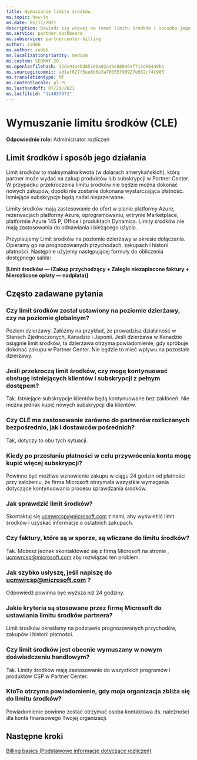```yaml
---
title: Wymuszanie limitu środków
ms.topic: how-to
ms.date: 05/11/2021
description: Dowiedz się więcej na temat limitu środków i sposobu jego obliczania. Zawiera często zadawane pytania.
ms.service: partner-dashboard
ms.subservice: partnercenter-billing
author: sodeb
ms.author: sodeb
ms.localizationpriority: medium
ms.custom: SEOMAY.20
ms.openlocfilehash: 32dc94a4bd85160a02a4be880469f713d98449ba
ms.sourcegitcommit: ad1af627f5ee6b6e3a70655f90927e932cf4c985
ms.translationtype: MT
ms.contentlocale: pl-PL
ms.lasthandoff: 07/29/2021
ms.locfileid: "114837972"
---
```

# <a name="credit-limit-enforcement-cle"></a>Wymuszanie limitu środków (CLE)

**Odpowiednie role:** Administrator rozliczeń

## <a name="your-credit-limit-and-how-it-works"></a>Limit środków i sposób jego działania

Limit środków to maksymalna kwota (w dolarach amerykańskich), którą partner może wydać na zakup produktów lub subskrypcji w Partner Center. W przypadku przekroczenia limitu środków nie będzie można dokonać nowych zakupów, dopóki nie zostanie dokonana wystarczająca płatność. Istniejące subskrypcje będą nadal nieprzerwane.

Limity środków mają zastosowanie do ofert w planie platformy Azure, rezerwacjach platformy Azure, oprogramowaniu, witrynie Marketplace, platformie Azure 145 P, Office i produktach Dynamics. Limity środków nie mają zastosowania do odnawiania i bieżącego użycia.

Przypisujemy Limit środków na poziomie dzierżawy w okresie dołączania. Opieramy go na prognozowanych przychodach, zakupach i historii płatności. Następnie użyjemy następującej formuły do obliczenia dostępnego salda:

**[Limit środków — (Zakup przychodzący + Zaległe niezapłacone faktury + Nierozlicone opłaty — nadpłata)]**

## <a name="frequently-asked-questions"></a>Często zadawane pytania

### <a name="is-my-credit-limit-set-at-the-tenant-or-global-level"></a>Czy limit środków został ustawiony na poziomie dzierżawy, czy na poziomie globalnym?

Poziom dzierżawy. Załóżmy na przykład, że prowadzisz działalność w Stanach Zjednoczonych, Kanadzie i Japonii. Jeśli dzierżawa w Kanadzie osiągnie limit środków, ta dzierżawa otrzyma powiadomienie, gdy spróbuje dokonać zakupu w Partner Center. Nie będzie to mieć wpływu na pozostałe dzierżawy. 

### <a name="if-i-exceed-my-credit-limit-can-i-continue-servicing-existing-customers-and-subscriptions-with-full-access"></a>Jeśli przekroczą limit środków, czy mogę kontynuować obsługę istniejących klientów i subskrypcji z pełnym dostępem?

Tak. Istniejące subskrypcje klientów będą kontynuowane bez zakłóceń. Nie można jednak kupić nowych subskrypcji dla klientów.

### <a name="does-cle-apply-to-both-direct-bill-partners-and-indirect-providers"></a>Czy CLE ma zastosowanie zarówno do partnerów rozliczanych bezpośrednio, jak i dostawców pośrednich?

Tak, dotyczy to obu tych sytuacji.

### <a name="after-i-submit-my-payment-to-reinstate-my-account-when-can-i-purchase-more-subscriptions"></a>Kiedy po przesłaniu płatności w celu przywrócenia konta mogę kupić więcej subskrypcji? 

Powinno być możliwe wznowienie zakupu w ciągu 24 godzin od płatności przy założeniu, że firma Microsoft otrzymała wszystkie wymagania dotyczące kontynuowania procesu sprawdzania środków.

### <a name="how-can-i-check-my-credit-limit"></a>Jak sprawdzić limit środków?

Skontaktuj się [ucmwrcsp@microsoft.com](mailto:ucmwrcsp@microsoft.com) z nami, aby wyświetlić limit środków i uzyskać informacje o ostatnich zakupach.

### <a name="do-invoices-that-are-in-dispute-count-against-the-credit-limit"></a>Czy faktury, które są w sporze, są wliczane do limitu środków?

Tak. Możesz jednak skontaktować się z firmą Microsoft na stronie , [ucmwrcsp@microsoft.com](mailto:ucmwrcsp@microsoft.com) aby rozwiązać ten problem.

### <a name="how-soon-will-i-hear-back-if-i-write-to-ucmwrcspmicrosoftcom"></a>Jak szybko usłyszę, jeśli napiszę do ucmwrcsp@microsoft.com ?

Odpowiedź powinna być wyższa niż 24 godziny. 

### <a name="what-criteria-does-microsoft-use-for-setting-a-partners-credit-limit"></a>Jakie kryteria są stosowane przez firmę Microsoft do ustawiania limitu środków partnera?

Limit środków określamy na podstawie prognozowanych przychodów, zakupów i historii płatności.

### <a name="is-the-credit-limit-currently-enforced-on-the-new-commerce-experience"></a>Czy limit środków jest obecnie wymuszany w nowym doświadczeniu handlowym?

Tak. Limity środków mają zastosowanie do wszystkich programów i produktów CSP w Partner Center.

### <a name="who-will-receive-the-notification-when-my-organization-is-nearing-its-credit-limit"></a>KtoTo otrzyma powiadomienie, gdy moja organizacja zbliża się do limitu środków?

Powiadomienie powinno zostać otrzymać osoba kontaktowa ds. należności dla konta finansowego Twojej organizacji.

## <a name="next-steps"></a>Następne kroki

[Billing basics (Podstawowe informacje dotyczące rozliczeń)](./billing-basics.md)
